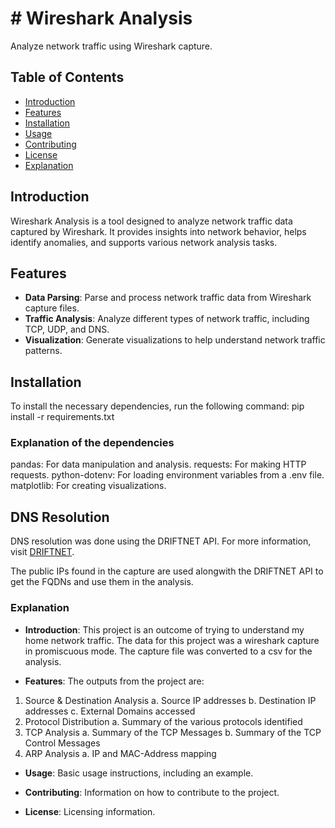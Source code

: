 # # Wireshark Analysis

Analyze network traffic using Wireshark capture.

## Table of Contents
- [Introduction](#introduction)
- [Features](#features)
- [Installation](#installation)
- [Usage](#usage)
- [Contributing](#contributing)
- [License](#license)
- [Explanation](#explanation)

## Introduction
Wireshark Analysis is a tool designed to analyze network traffic data captured by Wireshark. It provides insights into network behavior, helps identify anomalies, and supports various network analysis tasks.

## Features
- **Data Parsing**: Parse and process network traffic data from Wireshark capture files.
- **Traffic Analysis**: Analyze different types of network traffic, including TCP, UDP, and DNS.
- **Visualization**: Generate visualizations to help understand network traffic patterns.


## Installation
To install the necessary dependencies, run the following command:
pip install -r requirements.txt

### Explanation of the dependencies
pandas: For data manipulation and analysis.
requests: For making HTTP requests.
python-dotenv: For loading environment variables from a .env file.
matplotlib: For creating visualizations.

## DNS Resolution
<!-- This section of the README.md file describes the DNS resolution process -->
<!-- which was performed using the DRIFTNET API. -->
DNS resolution was done using the DRIFTNET API.
For more information, visit [DRIFTNET](https://driftnet.io).

The public IPs found in the capture are used alongwith the DRIFTNET API to get the FQDNs and use them in the analysis. 


### Explanation
- **Introduction**: 
This project is an outcome of trying to understand my home network traffic. The data for this project was a wireshark capture in promiscuous mode. The capture file was converted to a csv for the analysis. 


- **Features**: The outputs from the project are:
1. Source & Destination Analysis
    a. Source IP addresses
    b. Destination IP addresses
    c. External Domains accessed
2. Protocol Distribution
    a. Summary of the various protocols identified
3. TCP Analysis
    a. Summary of the TCP Messages
    b. Summary of the TCP Control Messages
4. ARP Analysis
    a. IP and MAC-Address mapping

- **Usage**: Basic usage instructions, including an example.


- **Contributing**: Information on how to contribute to the project.
- **License**: Licensing information.


